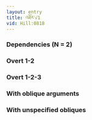 ```yaml
---
layout: entry
title: འཐོར་√1
vid: Hill:0818
---
```

### Dependencies (N = 2)


### Overt 1-2


### Overt 1-2-3


### With oblique arguments


### With unspecified obliques
